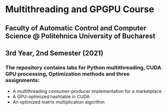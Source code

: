 # Multithreading and GPGPU Course
## Faculty of Automatic Control and Computer Science @ Politehnica University of Bucharest
## 3rd Year, 2nd Semester (2021)
### The repository contains labs for Python multithreading, CUDA GPU processing, Optimization methods and three assignments:
* A multithreading consumer-producer implementation for a marketplace
* A GPU-optimized hashtable in CUDA
* An optimized matrix multiplication algorithm
